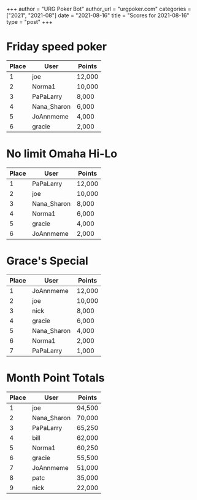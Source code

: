 +++
author = "URG Poker Bot"
author_url = "urgpoker.com"
categories = ["2021", "2021-08"]
date = "2021-08-16"
title = "Scores for 2021-08-16"
type = "post"
+++
# Friday speed poker

| Place | User | Points |
|-------|------|--------|
| 1 | joe | 12,000 |
| 2 | Norma1 | 10,000 |
| 3 | PaPaLarry | 8,000 |
| 4 | Nana_Sharon | 6,000 |
| 5 | JoAnnmeme | 4,000 |
| 6 | gracie | 2,000 |

# No limit Omaha Hi-Lo

| Place | User | Points |
|-------|------|--------|
| 1 | PaPaLarry | 12,000 |
| 2 | joe | 10,000 |
| 3 | Nana_Sharon | 8,000 |
| 4 | Norma1 | 6,000 |
| 5 | gracie | 4,000 |
| 6 | JoAnnmeme | 2,000 |

# Grace's Special

| Place | User | Points |
|-------|------|--------|
| 1 | JoAnnmeme | 12,000 |
| 2 | joe | 10,000 |
| 3 | nick | 8,000 |
| 4 | gracie | 6,000 |
| 5 | Nana_Sharon | 4,000 |
| 6 | Norma1 | 2,000 |
| 7 | PaPaLarry | 1,000 |

# Month Point Totals

| Place | User | Points |
|-------|------|--------|
| 1 | joe | 94,500 |
| 2 | Nana_Sharon | 70,000 |
| 3 | PaPaLarry | 65,250 |
| 4 | bill | 62,000 |
| 5 | Norma1 | 60,250 |
| 6 | gracie | 55,500 |
| 7 | JoAnnmeme | 51,000 |
| 8 | patc | 35,000 |
| 9 | nick | 22,000 |
